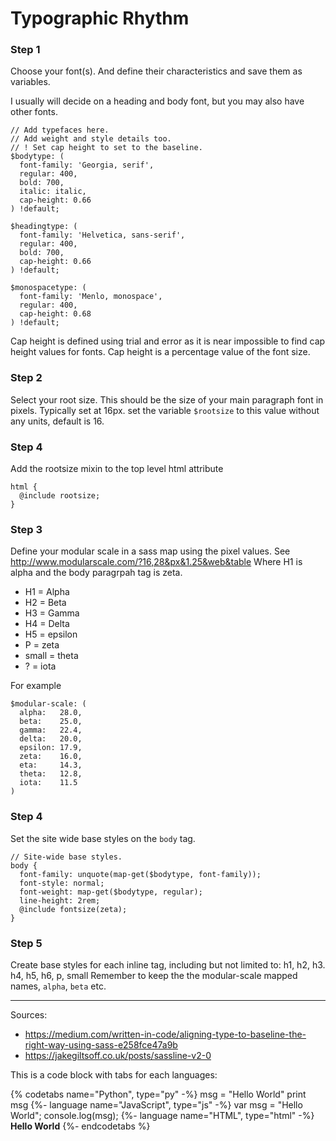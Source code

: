 # Typographic Rhythm

### Step 1

Choose your font(s). And define their characteristics and save them as variables.

I usually will decide on a heading and body font, but you may also have other fonts.

```
// Add typefaces here.
// Add weight and style details too.
// ! Set cap height to set to the baseline.
$bodytype: (
  font-family: 'Georgia, serif',
  regular: 400,
  bold: 700,
  italic: italic,
  cap-height: 0.66
) !default;

$headingtype: (
  font-family: 'Helvetica, sans-serif',
  regular: 400,
  bold: 700,
  cap-height: 0.66
) !default;

$monospacetype: (
  font-family: 'Menlo, monospace',
  regular: 400,
  cap-height: 0.68
) !default;
```

Cap height is defined using trial and error as it is near impossible to find cap height values for fonts.
Cap height is a percentage value of the font size.

### Step 2

Select your root size. This should be the size of your main paragraph font in pixels. Typically set at 16px.
set the variable `$rootsize` to this value without any units, default is 16.

### Step 4
Add the rootsize mixin to the top level html attribute
```
html {
  @include rootsize;
}
```

### Step 3

Define your modular scale in a sass map using the pixel values. See http://www.modularscale.com/?16,28&px&1.25&web&table
Where H1 is alpha and the body paragrpah tag is zeta.
- H1 = Alpha
- H2 = Beta
- H3 = Gamma
- H4 = Delta
- H5 = epsilon
- P = zeta
- small = theta
- ? = iota

For example

```
$modular-scale: (
  alpha:   28.0,
  beta:    25.0,
  gamma:   22.4,
  delta:   20.0,
  epsilon: 17.9,
  zeta:    16.0,
  eta:     14.3,
  theta:   12.8,
  iota:    11.5
)
```
### Step 4

Set the site wide base styles on the `body` tag.
```
// Site-wide base styles.
body {
  font-family: unquote(map-get($bodytype, font-family));
  font-style: normal;
  font-weight: map-get($bodytype, regular);
  line-height: 2rem;
  @include fontsize(zeta);
}
```

### Step 5

Create base styles for each inline tag, including but not limited to: h1, h2, h3. h4, h5, h6, p, small
Remember to keep the the modular-scale mapped names, `alpha`, `beta` etc.

- - -

Sources:
- https://medium.com/written-in-code/aligning-type-to-baseline-the-right-way-using-sass-e258fce47a9b
- https://jakegiltsoff.co.uk/posts/sassline-v2-0




This is a code block with tabs for each languages:

{% codetabs name="Python", type="py" -%}
msg = "Hello World"
print msg
{%- language name="JavaScript", type="js" -%}
var msg = "Hello World";
console.log(msg);
{%- language name="HTML", type="html" -%}
<b>Hello World</b>
{%- endcodetabs %}
